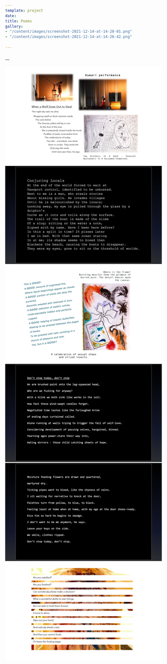 ```yaml
---
template: project
date: 
title: Poems
gallery:
- "/content/images/screenshot-2021-12-14-at-14-28-01.png"
- "/content/images/screenshot-2021-12-14-at-14-26-42.png"

---
```

#### ...  
![](/content/images/screenshot-2021-12-14-at-14-26-42.png)![](/content/images/screenshot-2021-12-14-at-14-37-09.png)![](/content/images/screenshot-2021-12-14-at-14-27-10.png)![](/content/images/screenshot-2021-12-14-at-14-37-22.png)![](/content/images/screenshot-2021-12-14-at-14-37-29.png)![](/content/images/screenshot-2021-12-14-at-14-27-25.png)